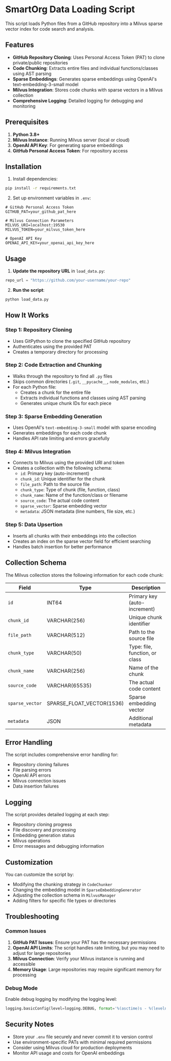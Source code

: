 # SmartOrg Data Loading Script

This script loads Python files from a GitHub repository into a Milvus sparse vector index for code search and analysis.

## Features

- **GitHub Repository Cloning**: Uses Personal Access Token (PAT) to clone private/public repositories
- **Code Chunking**: Extracts entire files and individual functions/classes using AST parsing
- **Sparse Embeddings**: Generates sparse embeddings using OpenAI's text-embedding-3-small model
- **Milvus Integration**: Stores code chunks with sparse vectors in a Milvus collection
- **Comprehensive Logging**: Detailed logging for debugging and monitoring

## Prerequisites

1. **Python 3.8+**
2. **Milvus Instance**: Running Milvus server (local or cloud)
3. **OpenAI API Key**: For generating sparse embeddings
4. **GitHub Personal Access Token**: For repository access

## Installation

1. Install dependencies:
```bash
pip install -r requirements.txt
```

2. Set up environment variables in `.env`:
```env
# GitHub Personal Access Token
GITHUB_PAT=your_github_pat_here

# Milvus Connection Parameters
MILVUS_URI=localhost:19530
MILVUS_TOKEN=your_milvus_token_here

# OpenAI API Key
OPENAI_API_KEY=your_openai_api_key_here
```

## Usage

1. **Update the repository URL** in `load_data.py`:
```python
repo_url = "https://github.com/your-username/your-repo"
```

2. **Run the script**:
```bash
python load_data.py
```

## How It Works

### Step 1: Repository Cloning
- Uses GitPython to clone the specified GitHub repository
- Authenticates using the provided PAT
- Creates a temporary directory for processing

### Step 2: Code Extraction and Chunking
- Walks through the repository to find all `.py` files
- Skips common directories (`.git`, `__pycache__`, `node_modules`, etc.)
- For each Python file:
  - Creates a chunk for the entire file
  - Extracts individual functions and classes using AST parsing
  - Generates unique chunk IDs for each piece

### Step 3: Sparse Embedding Generation
- Uses OpenAI's `text-embedding-3-small` model with sparse encoding
- Generates embeddings for each code chunk
- Handles API rate limiting and errors gracefully

### Step 4: Milvus Integration
- Connects to Milvus using the provided URI and token
- Creates a collection with the following schema:
  - `id`: Primary key (auto-increment)
  - `chunk_id`: Unique identifier for the chunk
  - `file_path`: Path to the source file
  - `chunk_type`: Type of chunk (file, function, class)
  - `chunk_name`: Name of the function/class or filename
  - `source_code`: The actual code content
  - `sparse_vector`: Sparse embedding vector
  - `metadata`: JSON metadata (line numbers, file size, etc.)

### Step 5: Data Upsertion
- Inserts all chunks with their embeddings into the collection
- Creates an index on the sparse vector field for efficient searching
- Handles batch insertion for better performance

## Collection Schema

The Milvus collection stores the following information for each code chunk:

| Field | Type | Description |
|-------|------|-------------|
| `id` | INT64 | Primary key (auto-increment) |
| `chunk_id` | VARCHAR(256) | Unique chunk identifier |
| `file_path` | VARCHAR(512) | Path to the source file |
| `chunk_type` | VARCHAR(50) | Type: file, function, or class |
| `chunk_name` | VARCHAR(256) | Name of the chunk |
| `source_code` | VARCHAR(65535) | The actual code content |
| `sparse_vector` | SPARSE_FLOAT_VECTOR(1536) | Sparse embedding vector |
| `metadata` | JSON | Additional metadata |

## Error Handling

The script includes comprehensive error handling for:
- Repository cloning failures
- File parsing errors
- OpenAI API errors
- Milvus connection issues
- Data insertion failures

## Logging

The script provides detailed logging at each step:
- Repository cloning progress
- File discovery and processing
- Embedding generation status
- Milvus operations
- Error messages and debugging information

## Customization

You can customize the script by:
- Modifying the chunking strategy in `CodeChunker`
- Changing the embedding model in `SparseEmbeddingGenerator`
- Adjusting the collection schema in `MilvusManager`
- Adding filters for specific file types or directories

## Troubleshooting

### Common Issues

1. **GitHub PAT Issues**: Ensure your PAT has the necessary permissions
2. **OpenAI API Limits**: The script handles rate limiting, but you may need to adjust for large repositories
3. **Milvus Connection**: Verify your Milvus instance is running and accessible
4. **Memory Usage**: Large repositories may require significant memory for processing

### Debug Mode

Enable debug logging by modifying the logging level:
```python
logging.basicConfig(level=logging.DEBUG, format='%(asctime)s - %(levelname)s - %(message)s')
```

## Security Notes

- Store your `.env` file securely and never commit it to version control
- Use environment-specific PATs with minimal required permissions
- Consider using Milvus cloud for production deployments
- Monitor API usage and costs for OpenAI embeddings 